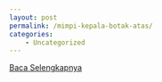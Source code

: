 ```yaml
---
layout: post
permalink: /mimpi-kepala-botak-atas/
categories:
    - Uncategorized
---
```


[Baca Selengkapnya](/10)